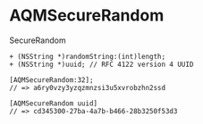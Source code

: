 AQMSecureRandom
===============

SecureRandom

```objc
+ (NSString *)randomString:(int)length;
+ (NSString *)uuid; // RFC 4122 version 4 UUID
```

```objc
[AQMSecureRandom:32];
// => a6ry0vzy3yzqzmnzsi3u5xvrobzhn2ssd
```

```objc
[AQMSecureRandom uuid]
// => cd345300-27ba-4a7b-b466-28b3250f53d3
```
